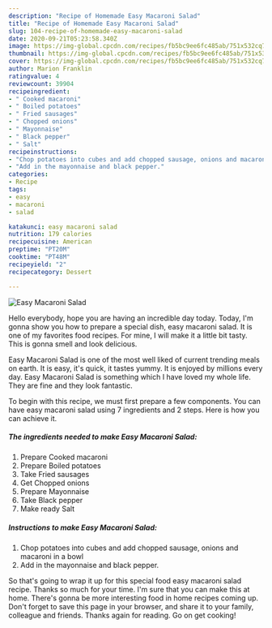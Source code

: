 ```yaml
---
description: "Recipe of Homemade Easy Macaroni Salad"
title: "Recipe of Homemade Easy Macaroni Salad"
slug: 104-recipe-of-homemade-easy-macaroni-salad
date: 2020-09-21T05:23:58.340Z
image: https://img-global.cpcdn.com/recipes/fb5bc9ee6fc485ab/751x532cq70/easy-macaroni-salad-recipe-main-photo.jpg
thumbnail: https://img-global.cpcdn.com/recipes/fb5bc9ee6fc485ab/751x532cq70/easy-macaroni-salad-recipe-main-photo.jpg
cover: https://img-global.cpcdn.com/recipes/fb5bc9ee6fc485ab/751x532cq70/easy-macaroni-salad-recipe-main-photo.jpg
author: Marion Franklin
ratingvalue: 4
reviewcount: 39904
recipeingredient:
- " Cooked macaroni"
- " Boiled potatoes"
- " Fried sausages"
- " Chopped onions"
- " Mayonnaise"
- " Black pepper"
- " Salt"
recipeinstructions:
- "Chop potatoes into cubes and add chopped sausage, onions and macaroni in a bowl"
- "Add in the mayonnaise and black pepper."
categories:
- Recipe
tags:
- easy
- macaroni
- salad

katakunci: easy macaroni salad 
nutrition: 179 calories
recipecuisine: American
preptime: "PT20M"
cooktime: "PT48M"
recipeyield: "2"
recipecategory: Dessert

---
```



![Easy Macaroni Salad](https://img-global.cpcdn.com/recipes/fb5bc9ee6fc485ab/751x532cq70/easy-macaroni-salad-recipe-main-photo.jpg)

Hello everybody, hope you are having an incredible day today. Today, I'm gonna show you how to prepare a special dish, easy macaroni salad. It is one of my favorites food recipes. For mine, I will make it a little bit tasty. This is gonna smell and look delicious.



Easy Macaroni Salad is one of the most well liked of current trending meals on earth. It is easy, it's quick, it tastes yummy. It is enjoyed by millions every day. Easy Macaroni Salad is something which I have loved my whole life. They are fine and they look fantastic.


To begin with this recipe, we must first prepare a few components. You can have easy macaroni salad using 7 ingredients and 2 steps. Here is how you can achieve it.

<!--inarticleads1-->

##### The ingredients needed to make Easy Macaroni Salad:

1. Prepare  Cooked macaroni
1. Prepare  Boiled potatoes
1. Take  Fried sausages
1. Get  Chopped onions
1. Prepare  Mayonnaise
1. Take  Black pepper
1. Make ready  Salt




<!--inarticleads2-->

##### Instructions to make Easy Macaroni Salad:

1. Chop potatoes into cubes and add chopped sausage, onions and macaroni in a bowl
1. Add in the mayonnaise and black pepper.




So that's going to wrap it up for this special food easy macaroni salad recipe. Thanks so much for your time. I'm sure that you can make this at home. There's gonna be more interesting food in home recipes coming up. Don't forget to save this page in your browser, and share it to your family, colleague and friends. Thanks again for reading. Go on get cooking!
